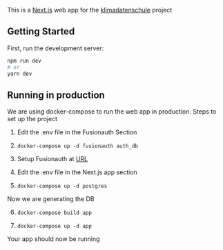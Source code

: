 This is a [Next.js](https://nextjs.org/) web app for the [klimadatenschule](https://klimadatenschule.de) project

## Getting Started

First, run the development server:

```bash
npm run dev
# or
yarn dev
```

## Running in production

We are using docker-compose to run the web app in production. Steps to set up the project

1. Edit the .env file in the Fusionauth Section

2. `docker-compose up -d fusionauth auth_db`

3. Setup Fusionauth at [URL](#)

4. Edit the .env file in the Next.js app section

5. `docker-compose up -d postgres`

Now we are generating the DB

6. `docker-compose build app`

7. `docker-compose up -d app`

Your app should now be running
